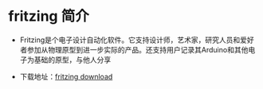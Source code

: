 # fritzing 简介
- Fritzing是个电子设计自动化软件。它支持设计师，艺术家，研究人员和爱好者参加从物理原型到进一步实际的产品。还支持用户记录其Arduino和其他电子为基础的原型，与他人分享

- 下载地址：[fritzing download](http://fritzing.org/download/)
